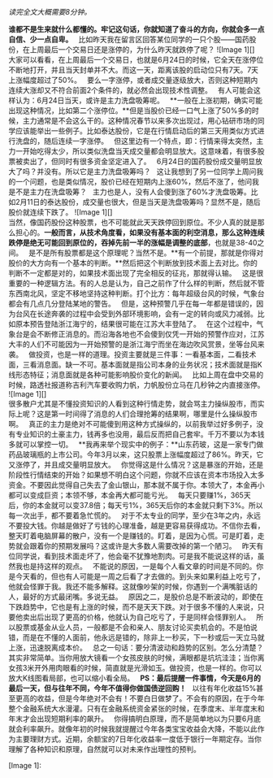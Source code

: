 *读完全文大概需要8分钟。*
  
**谁都不是生来就什么都懂的。牢记这句话，你就知道了奋斗的方向，你就会多一点自信、少一点自卑。**
 
比如昨天我在留言区回答某位同学的一只个股——国药股份，在上周最后一个交易日还是涨停的，为什么昨天就跌停了呢？
![Image 1][]
   
大家可以看看，在上周最后一个交易日，也就是6月24日的时候，它全天在涨停位不断地打开，并且当天封单并不大。而这一天，距离该股的启动位只有7天。7天上涨幅度超过了50%。
 
要么一字涨停，或者成交量逐级放大，否则这种短期内连续大涨却又不符合前面2个条件的，就必然会出现技术性调整。
 
有人可能会这样认为：6月24日当天，或许是主力洗盘吸筹呢。
 
**一般在上涨初期，确实可能出现这种情况，比如第二个涨停位。**但是当股价已经一口气上涨了50%多的时候，主力通常是不会这么干的。这种情况春节以来多次出现过，用心钻研市场的同学应该能举出一些例子。比如泰达股份，它是在行情启动后的第三天用类似方式进行洗盘的，随后连续一字涨停。
 
但这里边有一个特点，即：行情来得太突然，主力一开始吃得太少，所以类似洗盘当天成交量都会明显放大。这意味着，有很多股票被卖出了，但同时有很多资金坚定进入了。
 
6月24日的国药股份成交量明显放大了吗？并没有。所以它是主力洗盘吸筹吗？
 
这让我想到了另一位同学上周问我的一个问题，也是类似情况，股价已经在短期内上涨60%，然后不涨了，他问我是不是主力在洗盘吸筹？
 
主力也是人，没有人会傻到涨了60%才洗盘吸筹。比如2月11日的泰达股份，成交量也很大，但是当天是洗盘吸筹吗？显然不是，随后股价就连续下跌了。
![Image 1][]
   
当然，像国药股份这种股票，也不可能就此天天跌停回到原位。不少人真的就是那么担心的。**一般而言，从技术角度看，如果没有基本面的利空消息，那么这种连续跌停是绝无可能回到原位的，吞掉先前一半的涨幅是调整的底部**，也就是38-40之间。
 
是不是所有股票都是这个原理呢？当然不是。**有一个前提，那就是你得对股价的大方向有一个基本的判断。**然后把这个判断放到技术面上去对比。你的判断不一定都是对的，如果技术面出现了完全相反的征兆，那就得认输。
 
这是很重要的一种逻辑方法。有的人总是认为，自己之前作了什么样的判断，然后就不管东西南北风，坚定不移地坚持这种判断。打个比方：每年超级台风的时候，气象台都会有几点几分登陆某地的警告。
 
但是，这种预警几乎在每一年都是错误的，因为台风在长途奔袭的过程中会受到外部环境影响，会有一定的转向或风力减弱。比如原本预告登陆浙江海宁的，结果很可能在江苏大丰登陆了。
 
在这个过程中，气象台是会不断修正消息的。而沿海各地也不会傻到仅凭一开始的预警作应对，江苏大丰的人们不可能因为一开始预警的是浙江海宁而坐在海边吹风赏景，坐等台风来袭。
 
做投资，也是一样的道理。投资主要就是三件事：一看基本面，二看技术面，三看消息面。缺一不可。基本面就是指公司本身的业务状况；技术面就是指K线形态特征；消息面就是各种可能影响股价变化的新闻。
 
比如上周在盘中交易的时候，路透社报道称吉利汽车要收购力帆，力帆股份立马在几秒钟之内直接涨停。
![Image 1][]
   
很多散户尤其是不懂投资知识的人看到这种行情走势，就会骂主力操纵股市，而实际上呢？这是第一时间得了消息的人们合理抢筹的结果啊，哪里是什么操纵股市啊。
 
真正的主力是绝对不可能傻到用这种方式操纵的，以前我举过好多例子，没有专业知识的土豪主力，钱再多也没用，最后反而把自己套牢。千万不要以为本钱多就可以掌控一切。
 
**我再来举个现实中的例子：**山东药玻，这是一家专门做药品玻璃瓶的上市公司。今年3月以来，这只股票上涨幅度超过了86%。昨天，它又涨停了，并且成交量明显放大。
 
你觉得这是什么情况？这是暴涨的开始，还是阶段性行情结束的开始？如果想不明白这个问题，你就不应该在资本市场投入太多资金。不要因此觉得自己失去了金山银山，那本就不属于你。本领大了，本金再小都可以变成巨资；本领不够，本金再大都可能亏光。
 
每天只要赚1%，365天后，你的本金就可以变37.8倍；每天亏1%，365天后你的本金就只剩下3%。所以每一次出手，都不要着急忙慌的。
 
对于不太专业的同学，至少在3年之内，永远不要投大钱。你越是做好了亏钱的心理准备，越是更容易获得成功。不信你去看，整天盯着电脑屏幕的散户，没有一个是赚钱的。盯着，是因为心慌。可是盯着，走势就会跟着你的预期发展吗？这或许是大多数人需要改掉的第一个陋习。
 
昨天有位同学说，看到技术面走坏了，他会毫不犹豫地割肉。可是我不能说这样的话，虽然我也是持这样的观点。
 
不能说的原因，一是每个人看文章的时间是不同的。你是今天看的，但也有人可能是一周之后看了才去做的。到头来如果利益上吃亏了，他就会怪罪于我。我还不能多解释。这就像吵架的时候，你遇到一个满嘴脏话的人，最好的方式最闭嘴。多说无益。
 
原因之二，是股价总是不断波动的，即使在下跌趋势中，它也是有上涨的时候，而不是天天下跌。对于很多不懂的人来说，只要他卖出后出现了更高的价格，他就认为自己吃亏了，于是同样会怪罪别人。
 
所以股票或基金从业人员，一般都是不会和亲人、朋友讨论买卖机会的。不是怕说错，而是在不懂的人面前，他永远是错的，除非上一秒买，下一秒或后一天立马就上涨，迅速脱离成本价。
 
总之一句话：要分清波动和趋势的区别。怎么分清楚？其实非常简单。当你用放大镜看一个女孩皮肤的时候，满眼都是坑坑洼洼；当你离女孩3米开外用肉眼看的时候，简直就是光滑如玉。做投资，也是一样的。你可以放大K线图看局部，也可以缩小看全局。
 
**PS：最后提醒一件事情，今天是6月的最后一天，但与往年不同，今年不值得你做国债逆回购！**
 
以往有年化收益15%甚至更高的收益，但是今年绝对不会有！不要白日做梦了。不会有的原因，在于今年整个金融系统大水漫灌。只有在金融系统资金紧张的时候，在季度末、半年度末和年末才会出现短期利率的飙升。
 
你得搞明白原理，而不是简单地以为只要6月底就会利率飙升。就像年初的时候我就提醒过今年各类宝宝收益会大降，不能以此作为主要理财方式。近期，余额宝的7日年化收益率一度低于银行一年期定存。当你理解了各种知识和原理，自然就可以对未来作出理性的预判。

[Image 1]: 